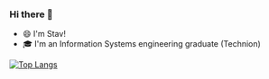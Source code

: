 ### Hi there 👋

<!-- [![Anurag's GitHub stats](https://github-readme-stats.vercel.app/api?username=stavspektor)](https://github.com/anuraghazra/github-readme-stats) -->

- 😄 I'm Stav!
- 🎓 I'm an Information Systems engineering graduate (Technion)

<!-- I'm into manipulating and exploring data 📊
I'm into AI and ML 🔬
And I'm into learning new things every single day!🙌🏽

🔭 I’m currently working on my Bs.c in Information Systems Engineering

🐍 I’m currently working with Python
-->

[![Top Langs](https://github-readme-stats.vercel.app/api/top-langs/?username=stavspektor&theme=jolly)](https://github.com/anuraghazra/github-readme-stats)


<!--
**stavspektor/stavspektor** is a ✨ _special_ ✨ repository because its `README.md` (this file) appears on your GitHub profile.

Here are some ideas to get you started:

- 🔭 I’m currently working on ...
- 🌱 I’m currently learning ...
- 👯 I’m looking to collaborate on ...
- 🤔 I’m looking for help with ...
- 💬 Ask me about ...
- 📫 How to reach me: ...
- 😄 Pronouns: ...
- ⚡ Fun fact: ...
-->
